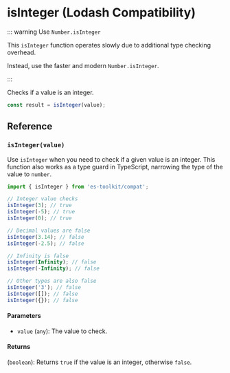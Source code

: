 # isInteger (Lodash Compatibility)

::: warning Use `Number.isInteger`

This `isInteger` function operates slowly due to additional type checking overhead.

Instead, use the faster and modern `Number.isInteger`.

:::

Checks if a value is an integer.

```typescript
const result = isInteger(value);
```

## Reference

### `isInteger(value)`

Use `isInteger` when you need to check if a given value is an integer. This function also works as a type guard in TypeScript, narrowing the type of the value to `number`.

```typescript
import { isInteger } from 'es-toolkit/compat';

// Integer value checks
isInteger(3); // true
isInteger(-5); // true
isInteger(0); // true

// Decimal values are false
isInteger(3.14); // false
isInteger(-2.5); // false

// Infinity is false
isInteger(Infinity); // false
isInteger(-Infinity); // false

// Other types are also false
isInteger('3'); // false
isInteger([]); // false
isInteger({}); // false
```

#### Parameters

- `value` (`any`): The value to check.

#### Returns

(`boolean`): Returns `true` if the value is an integer, otherwise `false`.
